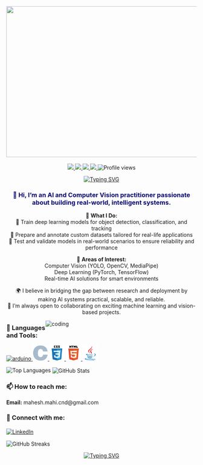 <!-- Header Image -->
<img src="https://rishihood.edu.in/wp-content/uploads/2022/03/Blog-Cover-3-1.jpg" height="400" width="1000" >

<!-- Badges -->
<p align="center">
  <a href="https://github.com/ChandraMahesh24/ChandraMahesh24">
    <img src="https://img.shields.io/badge/status-updating-brightgreen.svg">
  </a>
  <a href="https://github.com/ChandraMahesh24/ChandraMahesh24/graphs/contributors">
    <img src="https://img.shields.io/github/contributors/ChandraMahesh24/ChandraMahesh24?color=blue">
  </a>
  <a href="https://github.com/ChandraMahesh24/ChandraMahesh24/stargazers">
    <img src="https://img.shields.io/github/stars/ChandraMahesh24/ChandraMahesh24.svg?logo=github">
  </a>
  <a href="https://github.com/ChandraMahesh24/ChandraMahesh24/network/members">
    <img src="https://img.shields.io/github/forks/ChandraMahesh24/ChandraMahesh24.svg?color=blue&logo=github">
  </a>
  <img src="https://komarev.com/ghpvc/?username=chandramahesh24&label=Profile%20views&color=0e75b6&style=flat" alt="Profile views">
</p>

<!-- Typing Header -->
<p align="center">
  <a href="https://git.io/typing-svg">
    <img src="https://readme-typing-svg.demolab.com?font=Fira+Code&weight=6000&size=28&duration=5304&pause=1000&color=1F37F7&background=FFD22800&center=true&vCenter=true&width=850&lines=Hi+there+%F0%9F%91%8BI+am+Mahesh+Chandra+;+Welcome+to+My+Profile!+;Always+learning+new+things" alt="Typing SVG" />
  </a>
</p>

<!-- Bio Section -->
<h3 align="center" style="color: rgb(9, 9, 114)">
👋 Hi, I’m an AI and Computer Vision practitioner passionate about building real-world, intelligent systems.
</h3>

<p align="center">
🚀 <strong>What I Do:</strong><br>
🎯 Train deep learning models for object detection, classification, and tracking<br>
🧰 Prepare and annotate custom datasets tailored for real-life applications<br>
🧪 Test and validate models in real-world scenarios to ensure reliability and performance
</p>

<p align="center">
🧠 <strong>Areas of Interest:</strong><br>
Computer Vision (YOLO, OpenCV, MediaPipe)<br>
Deep Learning (PyTorch, TensorFlow)<br>
Real-time AI solutions for smart environments
</p>

<p align="center">
🌍 I believe in bridging the gap between research and deployment by making AI systems practical, scalable, and reliable.<br>
🤝 I’m always open to collaborating on exciting machine learning and vision-based projects.
</p>

<!-- Right-side Coding GIF -->
<img align="right" alt="coding" width="400" src="https://media3.giphy.com/media/qgQUggAC3Pfv687qPC/giphy.gif?cid=ecf05e47vqmrx8vappev0f2ifkwsuskvjny1k7ocda0o8ltu&rid=giphy.gif&ct=g"/>

<!-- Tools & Languages -->
<h3 align="left">🧰 Languages and Tools:</h3>
<p align="left">
  <a href="https://www.arduino.cc/" target="_blank">
    <img src="https://cdn.worldvectorlogo.com/logos/arduino-1.svg" alt="arduino" width="40" height="40"/>
  </a>
  <a href="https://www.cprogramming.com/" target="_blank">
    <img src="https://raw.githubusercontent.com/devicons/devicon/master/icons/c/c-original.svg" alt="c" width="40" height="40"/>
  </a>
  <a href="https://www.w3schools.com/css/" target="_blank">
    <img src="https://raw.githubusercontent.com/devicons/devicon/master/icons/css3/css3-original-wordmark.svg" alt="css3" width="40" height="40"/>
  </a>
  <a href="https://www.w3.org/html/" target="_blank">
    <img src="https://raw.githubusercontent.com/devicons/devicon/master/icons/html5/html5-original-wordmark.svg" alt="html5" width="40" height="40"/>
  </a>
  <a href="https://www.java.com" target="_blank">
    <img src="https://raw.githubusercontent.com/devicons/devicon/master/icons/java/java-original.svg" alt="java" width="40" height="40"/>
  </a>
</p>

<!-- GitHub Stats -->
<p>
  <img align="left" src="https://github-readme-stats.vercel.app/api/top-langs?username=chandramahesh24&show_icons=true&locale=en&layout=compact" alt="Top Languages"/>
</p>

<p>
  &nbsp;<img align="center" src="https://github-readme-stats.vercel.app/api?username=chandramahesh24&show_icons=true&locale=en" alt="GitHub Stats"/>
</p>

<!-- Contact -->
<h3 align="left">📫 How to reach me:</h3>
<p><strong>Email:</strong> mahesh.mahi.cnd@gmail.com</p>

<!-- LinkedIn -->
<h3 align="left">🔗 Connect with me:</h3>
<p align="left">
  <a href="https://in.linkedin.com/in/mahesh-chandra-8433121a5" target="blank">
    <img align="center" src="https://raw.githubusercontent.com/rahuldkjain/github-profile-readme-generator/master/src/images/icons/Social/linked-in-alt.svg" alt="LinkedIn" height="30" width="40"/>
  </a>
</p>

<!-- GitHub Streaks -->
<p>
  <img align="center" src="https://github-readme-streak-stats.herokuapp.com/?user=chandramahesh24&" alt="GitHub Streaks"/>
</p>

<!-- Thank You Typing Footer -->
<p align="center">
  <a href="https://git.io/typing-svg">
    <img src="https://readme-typing-svg.demolab.com?font=Press+Start+2P&size=25&pause=1000&color=C81D80&center=true&vCenter=true&width=1100&height=200&lines=Thank+you+for+%F0%9F%98%87++visiting+my+profile" alt="Typing SVG" />
  </a>
</p>
